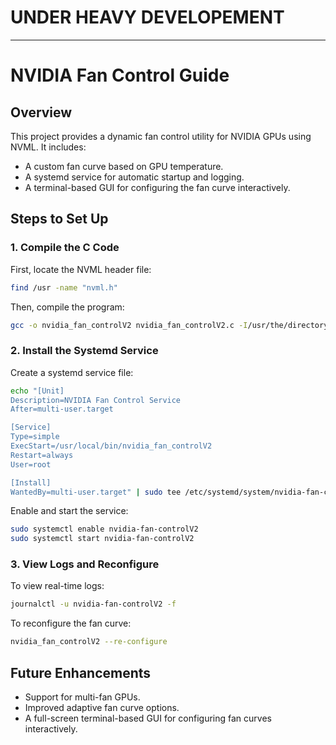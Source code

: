 # UNDER HEAVY DEVELOPEMENT

---
# NVIDIA Fan Control Guide

## Overview
This project provides a dynamic fan control utility for NVIDIA GPUs using NVML. It includes:
- A custom fan curve based on GPU temperature.
- A systemd service for automatic startup and logging.
- A terminal-based GUI for configuring the fan curve interactively.

## Steps to Set Up

### 1. Compile the C Code
First, locate the NVML header file:
```sh
find /usr -name "nvml.h"
```
Then, compile the program:
```sh
gcc -o nvidia_fan_controlV2 nvidia_fan_controlV2.c -I/usr/the/directory/that/includes/nvml.h/file/ -lnvidia-ml
```

### 2. Install the Systemd Service
Create a systemd service file:
```sh
echo "[Unit]
Description=NVIDIA Fan Control Service
After=multi-user.target

[Service]
Type=simple
ExecStart=/usr/local/bin/nvidia_fan_controlV2
Restart=always
User=root

[Install]
WantedBy=multi-user.target" | sudo tee /etc/systemd/system/nvidia-fan-controlV2.service
```

Enable and start the service:
```sh
sudo systemctl enable nvidia-fan-controlV2
sudo systemctl start nvidia-fan-controlV2
```

### 3. View Logs and Reconfigure
To view real-time logs:
```sh
journalctl -u nvidia-fan-controlV2 -f
```
To reconfigure the fan curve:
```sh
nvidia_fan_controlV2 --re-configure
```

## Future Enhancements
- Support for multi-fan GPUs.
- Improved adaptive fan curve options.
- A full-screen terminal-based GUI for configuring fan curves interactively.
